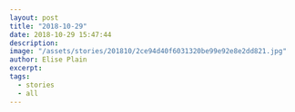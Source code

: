 ```yaml
---
layout: post
title: "2018-10-29"
date: 2018-10-29 15:47:44
description: 
image: "/assets/stories/201810/2ce94d40f6031320be99e92e8e2dd821.jpg"
author: Elise Plain
excerpt: 
tags: 
  - stories
  - all
---
```



<p></p>

